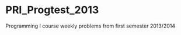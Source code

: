 PRI_Progtest_2013
=================

Programming I course weekly problems from first semester 2013/2014 
